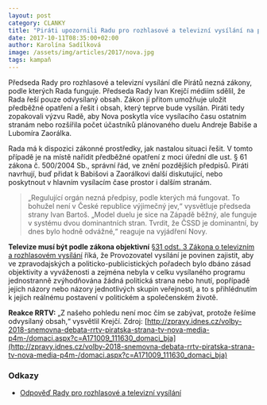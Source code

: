 ```yaml
---
layout: post
category: CLANKY
title: "Piráti upozornili Radu pro rozhlasové a televizní vysílání na pravomoc, kterou neví, že má."
date: 2017-10-11T08:35:00+02:00
author: Karolína Sadílková
image: /assets/img/articles/2017/nova.jpg
tags: kampaň
---
```

 
Předseda Rady pro rozhlasové a televizní vysílání dle Pirátů nezná zákony, podle kterých Rada funguje. Předseda Rady Ivan Krejčí médiím sdělil, že Rada řeší pouze odvysílaný obsah. Zákon jí přitom umožňuje uložit předběžné opatření a řešit i obsah, který teprve bude vysílán. Piráti tedy zopakovali výzvu Radě, aby Nova poskytla více vysílacího času ostatním stranám nebo rozšířila počet účastníků plánovaného duelu Andreje Babiše a Lubomíra Zaorálka.
 
Rada má k dispozici zákonné prostředky, jak nastalou situaci řešit. V tomto případě je na místě nařídit předběžné opatření z moci úřední dle ust. § 61 zákona č. 500/2004 Sb., správní řád, ve znění pozdějších předpisů. Piráti navrhují, buď přidat k Babišovi a Zaorálkovi další diskutující, nebo poskytnout v hlavním vysílacím čase prostor i dalším stranám.
 
> „Regulující orgán nezná předpisy, podle kterých má fungovat. To bohužel není v České republice výjimečný jev,“ vysvětluje předseda strany Ivan Bartoš. „Model duelu je sice na Západě běžný, ale funguje v systému dvou dominantních stran. Tvrdit, že ČSSD je dominantní, by dnes bylo hodně odvážné,“ reaguje na vyjádření Novy.
 
**Televize musí být podle zákona objektivní**
[§31 odst. 3 Zákona o televizním a rozhlasovém vysílání](https://www.zakonyprolidi.cz/cs/2001-231#cast5-hlava1) říká, že Provozovatel vysílání je povinen zajistit, aby ve zpravodajských a politicko-publicistických pořadech bylo dbáno zásad objektivity a vyváženosti a zejména nebyla v celku vysílaného programu jednostranně zvýhodňována žádná politická strana nebo hnutí, popřípadě jejich názory nebo názory jednotlivých skupin veřejnosti, a to s přihlédnutím k jejich reálnému postavení v politickém a společenském životě.
 
**Reakce RRTV:**
„Z našeho pohledu není moc čím se zabývat, protože řešíme odvysílaný obsah,“ vysvětlil Krejčí.
Zdroj: [http://zpravy.idnes.cz/volby-2018-snemovna-debata-rrtv-piratska-strana-tv-nova-media-p4m-/domaci.aspx?c=A171009_111630_domaci_bja](http://zpravy.idnes.cz/volby-2018-snemovna-debata-rrtv-piratska-strana-tv-nova-media-p4m-/domaci.aspx?c=A171009_111630_domaci_bja)

### Odkazy

* [Odpověď Rady pro rozhlasové a televizní vysílání](https://github.com/pirati-web/pirati.cz/blob/gh-pages/assets/pdf/podnet-rrtv.pdf)
